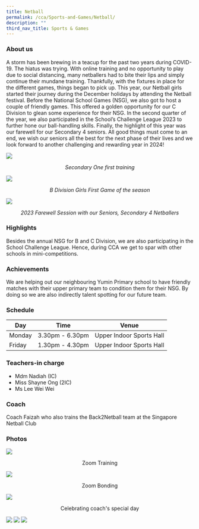 ```yaml
---
title: Netball
permalink: /cca/Sports-and-Games/Netball/
description: ""
third_nav_title: Sports & Games
---
```

### About us

A storm has been brewing in a teacup for the past two years during COVID-19. The hiatus was trying. With online training and no opportunity to play due to social distancing, many netballers had to bite their lips and simply continue their mundane training. Thankfully, with the fixtures in place for the different games, things began to pick up. This year, our Netball girls started their journey during the December holidays by attending the Netball festival. Before the National School Games (NSG), we also got to host a couple of friendly games. This offered a golden opportunity for our C Division to glean some experience for their NSG. In the second quarter of the year, we also participated in the School’s Challenge League 2023 to further hone our ball-handling skills. Finally, the highlight of this year was our farewell for our Secondary 4 seniors. All good things must come to an end, we wish our seniors all the best for the next phase of their lives and we look forward to another challenging and rewarding year in 2024!

![](/images/CCA/Netball/netball_2023_01.png)
<p align="center"><i>Secondary One first training</i></p>

![](/images/CCA/Netball/netball_2023_02.png)
<p align="center"><i>B Division Girls First Game of the season</i></p>

![](/images/CCA/Netball/netball_2023_03.png)
<p align="center"><i>2023 Farewell Session with our Seniors, Secondary 4 Netballers</i></p>

### Highlights

Besides the annual NSG for B and C Division, we are also participating in the School Challenge League. Hence, during CCA we get to spar with other schools in mini-competitions.

### Achievements

We are helping out our neighbouring Yumin Primary school to have friendly matches with their upper primary team to condition them for their NSG. By doing so we are also indirectly talent spotting for our future team.

### Schedule

| Day | Time | Venue |
| -------- | -------- | -------- |
| Monday | 3.30pm - 6.30pm | Upper Indoor Sports Hall |
| Friday | 1.30pm - 4.30pm | Upper Indoor Sports Hall |

### Teachers-in charge

* Mdm Nadiah (IC)  
* Miss Shayne Ong (2IC)  
* Ms Lee Wei Wei

### Coach

Coach Faizah who also trains the Back2Netball team at the Singapore Netball Club
  
### Photos

![](/images/Zoom%20Training.jpeg)
<center>Zoom Training</center>

![](/images/Zoom%20Bonding.jpeg)
<center>Zoom Bonding</center>

![](/images/Group%202.jpeg)
<center>Celebrating coach's special day </center>

![](/images/Team%201.jpeg)
![](/images/Team%202.jpeg)
![](/images/Training.jpeg)